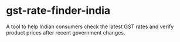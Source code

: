 # gst-rate-finder-india
A tool to help Indian consumers check the latest GST rates and verify product prices after recent government changes.
